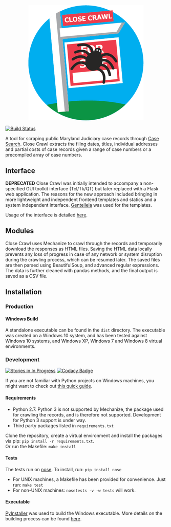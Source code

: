<div align="center">
  <img src="https://raw.githubusercontent.com/BNIA/Close-Crawl/master/close_crawl/static/img/logo.png">
</div>

[![Build Status](https://travis-ci.org/BNIA/Close-Crawl.svg?branch=master)](https://travis-ci.org/BNIA/Close-Crawl)

A tool for scraping public Maryland Judiciary case records through [Case Search](http://www.courts.state.md.us/courts/courtrecords.html). Close Crawl extracts the filing dates, titles, individual addresses and partial costs of case records given a range of case numbers or a precompiled array of case numbers.

## Interface
**DEPRECATED** Close Crawl was initially intended to accompany a non-specified GUI toolkit interface (Tcl/Tk/QT) but later replaced with a Flask web application. The reasons for the new approach included bringing in more lightweight and independent frontend templates and statics and a system independent interface. [Gentellela](https://colorlib.com/polygon/gentelella/index.html) was used for the templates.

Usage of the interface is detailed [here](https://github.com/BNIA/Close-Crawl/blob/master/docs/README.md).

## Modules
Close Crawl uses Mechanize to crawl through the records and temporarily download the responses as HTML files. Saving the HTML data locally prevents any loss of progress in case of any network or system disruption during the crawling process, which can be resumed later. The saved files are then parsed using BeautifulSoup, and advanced regular expressions. The data is further cleaned with pandas methods, and the final output is saved as a CSV file.


## Installation

### Production

#### Windows Build

A standalone executable can be found in the `dist` directory. The executable was created on a Windows 10 system, and has been tested against Windows 10 systems, and Windows XP, Windows 7 and Windows 8 virtual environments.

### Development

[![Stories in In Progress](https://badge.waffle.io/BNIA/Close-Crawl.png?label=In%20Progress&title=In%20Progress)](http://waffle.io/BNIA/Close-Crawl)
[![Codacy Badge](https://api.codacy.com/project/badge/Grade/7780959c71334679ae1996a8060f1390)](https://www.codacy.com/app/sabbir0ahmed0/Close-Crawl?utm_source=github.com&utm_medium=referral&utm_content=BNIA/Close-Crawl&utm_campaign=badger)

If you are not familiar with Python projects on Windows machines, you might want to check out [this quick guide](https://github.com/BNIA/Close-Crawl/blob/dev-sabbir/docs/windows-dev-setup.md).

#### Requirements

- Python 2.7. Python 3 is not supported by Mechanize, the package used for crawling the records, and is therefore not supported. Development for Python 3 support is under way.
- Third party packages listed in `requirements.txt`

Clone the repository, create a virtual environment and install the packages via pip: `pip install -r requirements.txt`.<br>
Or run the Makefile: `make install`

#### Tests

The tests run on [nose](http://nose.readthedocs.io/en/latest/). To install, run: `pip install nose`
- For UNIX machines, a Makefile has been provided for convenience. Just run: `make test`
- For non-UNIX machines: `nosetests -v -w tests` will work.

#### Executable

[PyInstaller](http://www.pyinstaller.org/) was used to build the Windows executable. More details on the building process can be found [here](https://github.com/BNIA/Close-Crawl/blob/master/dist/README.md).
